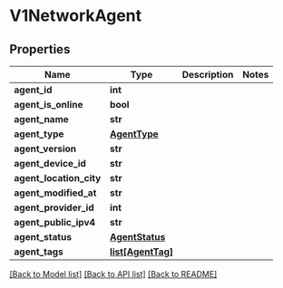 # V1NetworkAgent

## Properties
Name | Type | Description | Notes
------------ | ------------- | ------------- | -------------
**agent_id** | **int** |  | 
**agent_is_online** | **bool** |  | 
**agent_name** | **str** |  | 
**agent_type** | [**AgentType**](AgentType.md) |  | 
**agent_version** | **str** |  | 
**agent_device_id** | **str** |  | 
**agent_location_city** | **str** |  | 
**agent_modified_at** | **str** |  | 
**agent_provider_id** | **int** |  | 
**agent_public_ipv4** | **str** |  | 
**agent_status** | [**AgentStatus**](AgentStatus.md) |  | 
**agent_tags** | [**list[AgentTag]**](AgentTag.md) |  | 

[[Back to Model list]](../README.md#documentation-for-models) [[Back to API list]](../README.md#documentation-for-api-endpoints) [[Back to README]](../README.md)

